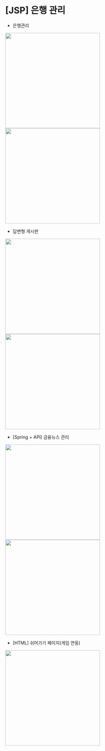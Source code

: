 # [JSP] 은행 관리

- 은행관리
<img src="https://github.com/juyub/tp-JooBank/assets/126839881/1fa29fee-6652-4f6a-90ea-4e49e434668e" width="300" /> 
<img src="https://github.com/juyub/tp-JooBank/assets/126839881/cafe4236-6410-4222-b71f-f1c3819c22e0" width="300" /> 

- 답변형 게시판
<img src="https://github.com/juyub/tp-JooBank/assets/126839881/40169c78-b6ee-4c25-86a0-c1b3cda9b3f3" width="300" />
<img src="https://github.com/juyub/tp-JooBank/assets/126839881/acccede8-5e77-46b2-bbdb-88907d4de9ab" width="300" /> 

- [Spring + API] 금융뉴스 관리
<img src="https://github.com/juyub/tp-JooBank/assets/126839881/c82b8c56-4b9f-43e1-97c5-bf5cd14a9b8d" width="300" /> 
<img src="https://github.com/juyub/tp-JooBank/assets/126839881/8815843a-252f-43d3-95b7-daa18bf8d946" width="300" /> 

- [HTML] 쉬어가기 페이지(게임 연동)
<img src="https://github.com/juyub/tp-JooBank/assets/126839881/17409170-389a-4f50-8776-3ee1a120e1d8" width="300" /> 
